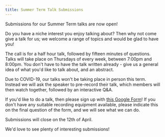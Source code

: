 ```yaml
---
title: Summer Term Talk Submissions
---
```


Submissions for our Summer Term talks are now open!

Do you have a niche interest you enjoy talking about? Then why not come give a
talk for us; we welcome a range of topics and would be glad to have you!

The call is for a half hour talk, followed by fifteen minutes of questions.
Talks will take place on Thursdays of every week, between 7:00pm and 8:00pm.
You don't have to have the talk written already - give us a general idea of what
you'd like to talk about, and an abstract.

Due to COVID-19, our talks won't be taking place in person this term. Instead
we will ask the speaker to pre-record their talk, which members will then watch
together, followed by an interactive Q&A. 

If you'd like to do a talk, then please sign up with
[this Google Form](https://forms.gle/K45KjSmzFG2MU9CF7)!
If you don't have any suitable recording equipment available, please indicate
this on the final question of the form, and we will see what we can do.

Submissions will close on the 12th of April. 

We'd love to see plenty of interesting submissions!